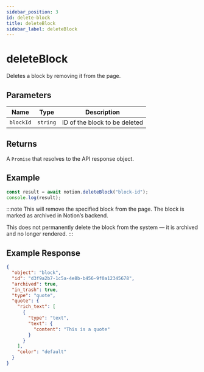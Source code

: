 ```yaml
---
sidebar_position: 3
id: delete-block
title: deleteBlock
sidebar_label: deleteBlock
---
```


# deleteBlock

Deletes a block by removing it from the page.

## Parameters

| Name       | Type     | Description                       |
|------------|----------|-----------------------------------|
| `blockId`  | `string` | ID of the block to be deleted     |

## Returns

A `Promise` that resolves to the API response object.

## Example

```js
const result = await notion.deleteBlock("block-id");
console.log(result);
```

:::note
This will remove the specified block from the page. The block is marked as archived in Notion’s backend.

This does not permanently delete the block from the system — it is archived and no longer rendered.
:::

## Example Response

```json
{
  "object": "block",
  "id": "d3f9a2b7-1c5a-4e8b-b456-9f0a12345678",
  "archived": true,
  "in_trash": true,
  "type": "quote",
  "quote": {
    "rich_text": [
      {
        "type": "text",
        "text": {
          "content": "This is a quote"
        }
      }
    ],
    "color": "default"
  }
}
```